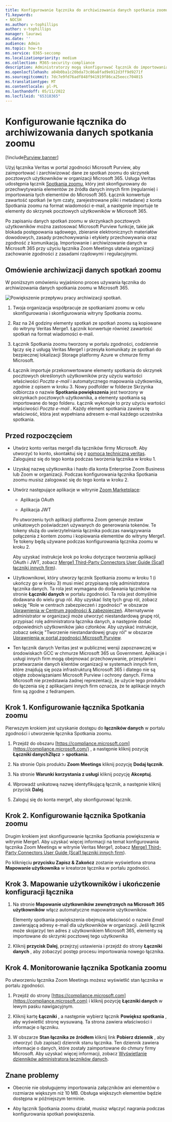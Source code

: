 ```yaml
---
title: Konfigurowanie łącznika do archiwizowania danych spotkania zoomu w Microsoft 365
f1.keywords:
- NOCSH
ms.author: v-tophillips
author: v-tophillips
manager: laurawi
ms.date: ''
audience: Admin
ms.topic: how-to
ms.service: O365-seccomp
ms.localizationpriority: medium
ms.collection: M365-security-compliance
description: Administratorzy mogą skonfigurować łącznik do importowania i archiwizowania danych ze spotkań veritas zoom do Microsoft 365. Umożliwia to archiwizowanie danych ze źródeł danych innych firm w Microsoft 365 dzięki czemu można używać funkcji zgodności, takich jak blokada prawna, wyszukiwanie zawartości i zasady przechowywania, aby zarządzać danymi innych firm w organizacji.
ms.openlocfilehash: a04b0ba1c20bda73c86a8fad9e912d3ff9d9271f
ms.sourcegitcommit: 7dc7e9fd76adf848f941919f86ca25eecc704015
ms.translationtype: MT
ms.contentlocale: pl-PL
ms.lasthandoff: 05/11/2022
ms.locfileid: "65318365"
---
```

# <a name="set-up-a-connector-to-archive-zoom-meetings-data"></a>Konfigurowanie łącznika do archiwizowania danych spotkania zoomu

[!include[Purview banner](../includes/purview-rebrand-banner.md)]

Użyj łącznika Veritas w portal zgodności Microsoft Purview, aby zaimportować i zarchiwizować dane ze spotkań zoomu do skrzynek pocztowych użytkowników w organizacji Microsoft 365. Usługa Veritas udostępnia łącznik [Spotkania zoomu](https://globanet.com/zoom/), który jest skonfigurowany do przechwytywania elementów ze źródła danych innych firm (regularnie) i importowania tych elementów do Microsoft 365. Łącznik konwertuje zawartość spotkań (w tym czaty, zarejestrowane pliki i metadane) z konta Spotkania zoomu na format wiadomości e-mail, a następnie importuje te elementy do skrzynek pocztowych użytkowników w Microsoft 365.

Po zapisaniu danych spotkań zoomu w skrzynkach pocztowych użytkowników można zastosować Microsoft Purview funkcje, takie jak blokada postępowania sądowego, zbieranie elektronicznych materiałów dowodowych, zasady przechowywania i etykiety przechowywania oraz zgodność z komunikacją. Importowanie i archiwizowanie danych w Microsoft 365 przy użyciu łącznika Zoom Meetings ułatwia organizacji zachowanie zgodności z zasadami rządowymi i regulacyjnymi.

## <a name="overview-of-archiving-zoom-meetings-data"></a>Omówienie archiwizacji danych spotkań zoomu

W poniższym omówieniu wyjaśniono proces używania łącznika do archiwizowania danych spotkania zoomu w Microsoft 365.

![Powiększenie przepływu pracy archiwizacji spotkań.](../media/ZoomMeetingsConnectorWorkflow.png)

1. Twoja organizacja współpracuje ze spotkaniami zoomu w celu skonfigurowania i skonfigurowania witryny Spotkania zoomu.

2. Raz na 24 godziny elementy spotkań ze spotkań zoomu są kopiowane do witryny Veritas Merge1. Łącznik konwertuje również zawartość spotkań na format wiadomości e-mail.

3. Łącznik Spotkania zoomu tworzony w portalu zgodności, codziennie łączy się z usługą Veritas Merge1 i przesyła komunikaty ze spotkań do bezpiecznej lokalizacji Storage platformy Azure w chmurze firmy Microsoft.

4. Łącznik importuje przekonwertowane elementy spotkania do skrzynek pocztowych określonych użytkowników przy użyciu wartości właściwości *Poczta e-mail* i automatycznego mapowania użytkownika, zgodnie z opisem w kroku 3. Nowy podfolder w folderze Skrzynka odbiorcza o nazwie **Spotkania powiększenia** jest tworzony w skrzynkach pocztowych użytkownika, a elementy spotkania są importowane do tego folderu. Łącznik wykonuje to przy użyciu wartości właściwości *Poczta e-mail* . Każdy element spotkania zawiera tę właściwość, która jest wypełniana adresem e-mail każdego uczestnika spotkania.

## <a name="before-you-begin"></a>Przed rozpoczęciem

- Utwórz konto veritas merge1 dla łączników firmy Microsoft. Aby utworzyć to konto, skontaktuj się z [pomocą techniczną veritas](https://globanet.com/ms-connectors-contact). Zalogujesz się do tego konta podczas tworzenia łącznika w kroku 1.

- Uzyskaj nazwę użytkownika i hasło dla konta Enterprise Zoom Business lub Zoom w organizacji. Podczas konfigurowania łącznika Spotkania zoomu musisz zalogować się do tego konta w kroku 2.

- Utwórz następujące aplikacje w witrynie [Zoom Marketplace](https://marketplace.zoom.us):

  - Aplikacja OAuth

  - Aplikacja JWT

  Po utworzeniu tych aplikacji platforma Zoom generuje zestaw unikatowych poświadczeń używanych do generowania tokenów. Te tokeny służą do uwierzytelniania łącznika podczas nawiązywania połączenia z kontem zoomu i kopiowania elementów do witryny Merge1. Te tokeny będą używane podczas konfigurowania łącznika zoomu w kroku 2.

  Aby uzyskać instrukcje krok po kroku dotyczące tworzenia aplikacji OAuth i JWT, zobacz [Merge1 Third-Party Connectors User Guide (Scal1 łączniki innych firm](https://docs.ms.merge1.globanetportal.com/Merge1%20Third-Party%20Connectors%20Zoom%20Meetings%20User%20Guide%20.pdf)).

- Użytkownikowi, który utworzy łącznik Spotkania zoomu w kroku 1 (i ukończy go w kroku 3) musi mieć przypisaną rolę administratora łącznika danych. Ta rola jest wymagana do dodawania łączników na stronie **Łączniki danych** w portalu zgodności. Ta rola jest domyślnie dodawana do wielu grup ról. Aby uzyskać listę tych grup ról, zobacz sekcję "Role w centrach zabezpieczeń i zgodności" w obszarze [Uprawnienia w Centrum zgodności & zabezpieczeń](../security/office-365-security/permissions-in-the-security-and-compliance-center.md#roles-in-the-security--compliance-center). Alternatywnie administrator w organizacji może utworzyć niestandardową grupę ról, przypisać rolę administratora łącznika danych, a następnie dodać odpowiednich użytkowników jako członków. Aby uzyskać instrukcje, zobacz sekcję "Tworzenie niestandardowej grupy ról" w obszarze [Uprawnienia w portal zgodności Microsoft Purview](microsoft-365-compliance-center-permissions.md#create-a-custom-role-group).

- Ten łącznik danych Veritas jest w publicznej wersji zapoznawczej w środowiskach GCC w chmurze Microsoft 365 us Government. Aplikacje i usługi innych firm mogą obejmować przechowywanie, przesyłanie i przetwarzanie danych klientów organizacji w systemach innych firm, które znajdują się poza infrastrukturą Microsoft 365 i dlatego nie są objęte zobowiązaniami Microsoft Purview i ochrony danych. Firma Microsoft nie przedstawia żadnej reprezentacji, że użycie tego produktu do łączenia się z aplikacjami innych firm oznacza, że te aplikacje innych firm są zgodne z fedrampem.

## <a name="step-1-set-up-the-zoom-meetings-connector"></a>Krok 1. Konfigurowanie łącznika Spotkania zoomu

Pierwszym krokiem jest uzyskanie dostępu do **łączników danych** w portalu zgodności i utworzenie łącznika Spotkania zoomu.

1. Przejdź do obszaru [https://compliance.microsoft.com](https://compliance.microsoft.com/) , a następnie kliknij pozycję **Łączniki danychZłącz** >  **spotkania**.

2. Na stronie Opis produktu **Zoom Meetings** kliknij pozycję **Dodaj łącznik**.

3. Na stronie **Warunki korzystania z usługi** kliknij pozycję **Akceptuj**.

4. Wprowadź unikatową nazwę identyfikującą łącznik, a następnie kliknij przycisk **Dalej**.

5. Zaloguj się do konta merge1, aby skonfigurować łącznik.

## <a name="step-2-configure-the-zoom-meetings-connector"></a>Krok 2. Konfigurowanie łącznika Spotkania zoomu

Drugim krokiem jest skonfigurowanie łącznika Spotkania powiększenia w witrynie Merge1. Aby uzyskać więcej informacji na temat konfigurowania łącznika Zoom Meetings w witrynie Veritas Merge1, zobacz [Merge1 Third-Party Connectors User Guide (Scal1 łączniki innych firm](https://docs.ms.merge1.globanetportal.com/Merge1%20Third-Party%20Connectors%20Zoom%20Meetings%20User%20Guide%20.pdf)).

Po kliknięciu **przycisku Zapisz & Zakończ** zostanie wyświetlona strona **Mapowanie użytkownika** w kreatorze łącznika w portalu zgodności.

## <a name="step-3-map-users-and-complete-the-connector-setup"></a>Krok 3. Mapowanie użytkowników i ukończenie konfiguracji łącznika

1. Na stronie **Mapowanie użytkowników zewnętrznych na Microsoft 365 użytkowników** włącz automatyczne mapowanie użytkowników.

   Elementy spotkania powiększenia obejmują właściwość o nazwie *Email* zawierającą adresy e-mail dla użytkowników w organizacji. Jeśli łącznik może skojarzyć ten adres z użytkownikiem Microsoft 365, elementy są importowane do skrzynki pocztowej tego użytkownika

2. Kliknij **przycisk Dalej**, przejrzyj ustawienia i przejdź do strony **Łączniki danych** , aby zobaczyć postęp procesu importowania nowego łącznika.

## <a name="step-4-monitor-the-zoom-meetings-connector"></a>Krok 4. Monitorowanie łącznika Spotkania zoomu

Po utworzeniu łącznika Zoom Meetings możesz wyświetlić stan łącznika w portalu zgodności.

1. Przejdź do strony [https://compliance.microsoft.com](https://compliance.microsoft.com) i kliknij pozycję **Łączniki danych** w lewym pasku nawigacyjnym.

2. Kliknij kartę **Łączniki** , a następnie wybierz łącznik **Powiększ spotkania** , aby wyświetlić stronę wysuwaną. Ta strona zawiera właściwości i informacje o łączniku.

3. W obszarze **Stan łącznika ze źródłem** kliknij link **Pobierz dziennik** , aby otworzyć (lub zapisać) dziennik stanu łącznika. Ten dziennik zawiera informacje o danych, które zostały zaimportowane do chmury firmy Microsoft. Aby uzyskać więcej informacji, zobacz [Wyświetlanie dzienników administratora łączników danych](data-connector-admin-logs.md).

## <a name="known-issues"></a>Znane problemy

- Obecnie nie obsługujemy importowania załączników ani elementów o rozmiarze większym niż 10 MB. Obsługa większych elementów będzie dostępna w późniejszym terminie.

- Aby łącznik Spotkania zoomu działał, musisz włączyć nagrania podczas konfigurowania spotkań powiększenia.